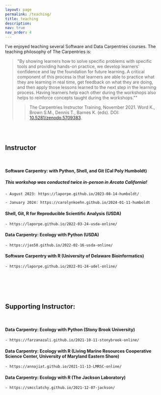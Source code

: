 ```yaml
---
layout: page
permalink: /teaching/
title: teaching
description:
nav: true
nav_order: 4
---
```


I've enjoyed teaching several Software and Data Carpentries courses. The teaching philosophy of The Carpentries is:

> "By showing learners how to solve specific problems with specific tools and providing hands-on practice, we develop learners’ confidence and lay the foundation for future learning. A critical component of this process is that learners are able to practice what they are learning in real time, get feedback on what they are doing, and then apply those lessons learned to the next step in the learning process. Having learners help each other during the workshops also helps to reinforce concepts taught during the workshops.""
> > The Carpentries Instructor Training, November 2021. Word K., Brown S.M., Dennis T., Barnes K. (eds). DOI: [10.5281/zenodo.5709383](https://doi.org/10.5281/zenodo.5709383).


 <br>
 <br>


## Instructor
 <br>

#### Software Carpentry: with Python, Shell, and Git (Cal Poly Humboldt)
##### This workshop was conducted twice in-person in Arcata California! 
	
	- August 2023: https://laporpe.github.io/2023-08-14-humboldt/
	
	- January 2024: https://carolynkoehn.github.io/2024-01-11-humboldt

#### Shell, Git, R for Reproducible Scientific Analysis (USDA)
	- https://laporpe.github.io/2022-03-24-usda-online/
	
#### Data Carpentry: Ecology with Python (USDA)
	- https://jas58.github.io/2022-02-16-usda-online/
	
#### Software Carpentry with R (University of Delaware Bioinformatics)
	- https://laporpe.github.io/2022-01-24-udel-online/
	
<br>
<br>
<br>
<br>

## Supporting Instructor:
 <br>

#### Data Carpentry: Ecology with Python (Stony Brook University)
	- https://farzanazali.github.io/2021-10-11-stonybrook-online/
	
#### Data Carpentry: Ecology with R (Living Marine Resources Cooperative Science Center, University of Maryland Eastern Shore)
	- https://annajiat.github.io/2021-11-13-LMRSC-online/

#### Data Carpentry: Ecology with R (The Jackson Laboratory)
	- https://smcclatchy.github.io/2021-12-07-jackson/






